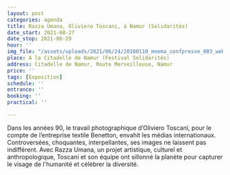 ```yaml
---
layout: post
categories: agenda
title: Razza Umana, Oliviero Toscani, à Namur (Solidarités)
date_start: 2021-08-27
date_stop: 2021-08-29
hour: ''
img_file: "/assets/uploads/2021/06/24/20180110_mnema_confpresse_003_web.jpg"
place: A la Citadelle de Namur (Festival Solidarités)
address: Citadelle de Namur, Route Merveilleuse, Namur
price: ''
tags: [Exposition]
schedule: ''
entrance: ''
booking: ''
practical: ''

---
```

Dans les années 90, le travail photographique d’Oliviero Toscani, pour le compte de l’entreprise textile Benetton, envahit les médias internationaux. Controversées, choquantes, interpellantes, ses images ne laissent pas indifférent. Avec Razza Umana, un projet artistique, culturel et anthropologique, Toscani et son équipe ont sillonné la planète pour capturer le visage de l'humanité et célébrer la diversité.